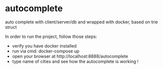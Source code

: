 # autocomplete
auto complete with client/server/db and wrapped with docker, based on trie struct

In order to run the project, follow those steps:
- verify you have docker installed
- run via cmd: docker-compose up
- open your browser at http://localhost:8888/autocomplete
- type name of cities and see how the autocomplete is working !
